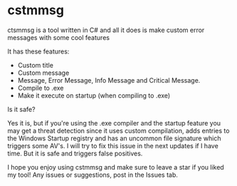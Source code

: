 # cstmmsg
ctsmmsg is a tool written in C# and all it does is make custom error messages with some cool features

It has these features:

- Custom title
- Custom message
- Message, Error Message, Info Message and Critical Message.
- Compile to .exe
- Make it execute on startup (when compiling to .exe)

Is it safe?

Yes it is, but if you're using the .exe compiler and the startup feature you may get a threat detection since it uses custom compilation, adds entries to the Windows Startup registry and has an uncommon file signature which triggers some AV's. I will try to fix this issue in the next updates if I have time. But it is safe and triggers false positives.

I hope you enjoy using cstmmsg and make sure to leave a star if you liked my tool! Any issues or suggestions, post in the Issues tab.
